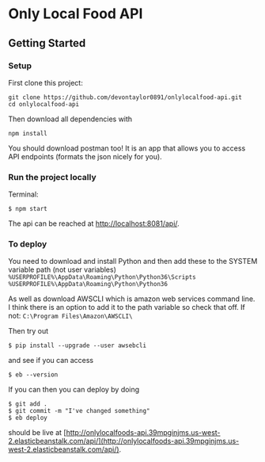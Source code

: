 # Only Local Food API

## Getting Started

### Setup
First clone this project:
```
git clone https://github.com/devontaylor0891/onlylocalfood-api.git
cd onlylocalfood-api
```
Then download all dependencies with
```
npm install
```

You should download postman too! It is an app that allows you to access API endpoints (formats the json nicely for you).

### Run the project locally
Terminal:
```
$ npm start
```
The api can be reached at [http://localhost:8081/api/](http://localhost:8081/api/).

### To deploy
You need to download and install Python and then add these to the SYSTEM variable path (not user variables)
`%USERPROFILE%\AppData\Roaming\Python\Python36\Scripts`
`%USERPROFILE%\AppData\Roaming\Python\Python36`

As well as download AWSCLI which is amazon web services command line.  I think there is an option to add it to the path variable so check that off. If not:
`C:\Program Files\Amazon\AWSCLI\`

Then try out
```
$ pip install --upgrade --user awsebcli
```
and see if you can access
```
$ eb --version
```

If you can then you can deploy by doing
```
$ git add .
$ git commit -m "I've changed something"
$ eb deploy
```
should be live at [http://onlylocalfoods-api.39mpginjms.us-west-2.elasticbeanstalk.com/api/](http://onlylocalfoods-api.39mpginjms.us-west-2.elasticbeanstalk.com/api/).
